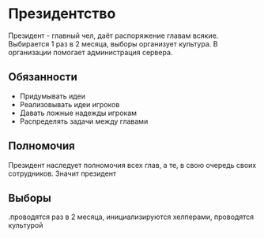 # Президентство

Президент - главный чел, даёт распоряжение главам всякие. Выбирается 1 раз в 2 месяца, выборы организует культура. В организации помогает администрация сервера.

## Обязанности

* Придумывать идеи
* Реализовывать идеи игроков
* Давать ложные надежды игрокам
* Распределять задачи между главами

## Полномочия

Президент наследует полномочия всех глав, а те, в свою очередь своих сотрудников. Значит президент&#x20;

## Выборы

.проводятся раз в 2 месяца, инициализируются хелперами, проводятся культурой
